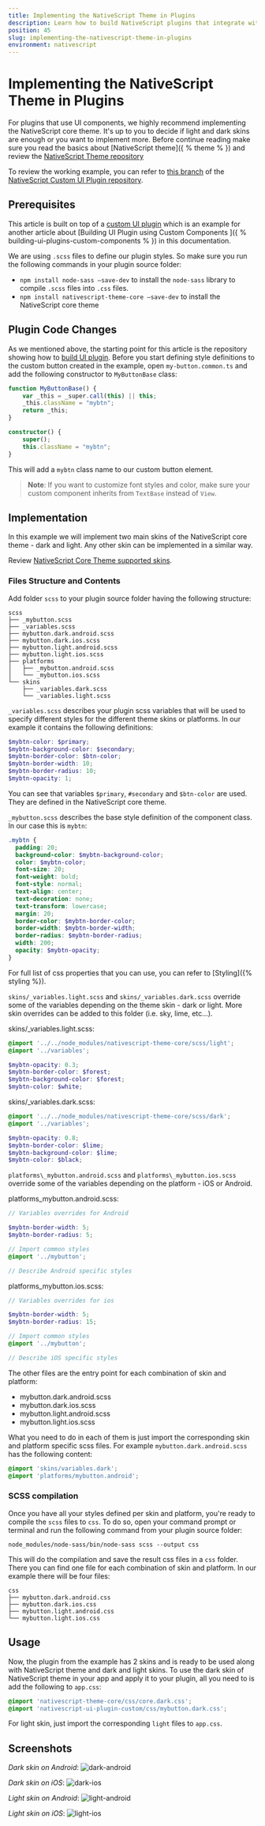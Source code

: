 ```yaml
---
title: Implementing the NativeScript Theme in Plugins
description: Learn how to build NativeScript plugins that integrate with the NativeScript core theme.
position: 45
slug: implementing-the-nativescript-theme-in-plugins
environment: nativescript
---
```


# Implementing the NativeScript Theme in Plugins

For plugins that use UI components, we highly recommend implementing the NativeScript core theme. It's up to you to decide if light and dark skins are enough or you want to implement more. Before continue reading make sure you read the basics about [NativeScript theme]({ % theme % }) and review the [NativeScript Theme repository](https://github.com/NativeScript/theme)

To review the working example, you can refer to [this branch](https://github.com/NativeScript/nativescript-ui-plugin-custom/tree/implement-core-themes/) of the [NativeScript Custom UI Plugin repository](https://github.com/NativeScript/nativescript-ui-plugin-custom).

## Prerequisites

This article is built on top of a [custom UI plugin](https://github.com/NativeScript/nativescript-ui-plugin-custom) which is an example for another article about [Building UI Plugin using Custom Components ]({ % building-ui-plugins-custom-components % }) in this documentation.

We are using `.scss` files to define our plugin styles. So make sure you run the following commands in your plugin source folder:

* `npm install node-sass —save-dev` to install the `node-sass` library to compile `.scss` files into `.css` files.
* `npm install nativescript-theme-core —save-dev` to install the NativeScript core theme

## Plugin Code Changes

As we mentioned above, the starting point for this article is the repository showing how to [build UI plugin]((https://github.com/NativeScript/nativescript-ui-plugin-custom)). Before you start defining style definitions to the custom button created in the example, open `my-button.common.ts` and add the following constructor to `MyButtonBase` class:

``` JavaScript
function MyButtonBase() {
    var _this = _super.call(this) || this;
    _this.className = "mybtn";
    return _this;
}
```

``` TypeScript
constructor() {
    super();
    this.className = "mybtn";
}
```

This will add a `mybtn` class name to our custom button element.

> **Note**: If you want to customize font styles and color, make sure your custom component inherits from `TextBase` instead of `View`.

## Implementation

In this example we will implement two main skins of the NativeScript core theme - dark and light. Any other skin can be implemented in a similar way.

Review [NativeScript Core Theme supported skins](https://github.com/NativeScript/theme/tree/master/app/scss/skins).

### Files Structure and Contents

Add folder `scss` to your plugin source folder having the following structure:

``` Shell
scss
├── _mybutton.scss
├── _variables.scss
├── mybutton.dark.android.scss
├── mybutton.dark.ios.scss
├── mybutton.light.android.scss
├── mybutton.light.ios.scss
├── platforms
│   ├── _mybutton.android.scss
│   └── _mybutton.ios.scss
└── skins
    ├── _variables.dark.scss
    └── _variables.light.scss
```

`_variables.scss` describes your plugin scss variables that will be used to specify different styles for the different theme skins or platforms. In our example it contains the following definitions:

``` SCSS
$mybtn-color: $primary;
$mybtn-background-color: $secondary;
$mybtn-border-color: $btn-color;
$mybtn-border-width: 10;
$mybtn-border-radius: 10;
$mybtn-opacity: 1;
```

You can see that variables `$primary`, `#secondary` and `$btn-color` are used. They are defined in the NativeScript core theme.

`_mybutton.scss` describes the base style definition of the component class. In our case this is `mybtn`:

``` SCSS
.mybtn {
  padding: 20;
  background-color: $mybtn-background-color;
  color: $mybtn-color;
  font-size: 20;
  font-weight: bold;
  font-style: normal;
  text-align: center;
  text-decoration: none;
  text-transform: lowercase;
  margin: 20;
  border-color: $mybtn-border-color;
  border-width: $mybtn-border-width;
  border-radius: $mybtn-border-radius;
  width: 200;
  opacity: $mybtn-opacity;
}

```

For full list of css properties that you can use, you can refer to [Styling]({% styling %}).

`skins/_variables.light.scss` and `skins/_variables.dark.scss` override some of the variables depending on the theme skin - dark or light. More skin overrides can be added to this folder (i.e. sky, lime, etc...).

skins/_variables.light.scss:

``` SCSS
@import '../../node_modules/nativescript-theme-core/scss/light';
@import '../variables';

$mybtn-opacity: 0.3;
$mybtn-border-color: $forest;
$mybtn-background-color: $forest;
$mybtn-color: $white;
```

skins/_variables.dark.scss:

``` SCSS
@import '../../node_modules/nativescript-theme-core/scss/dark';
@import '../variables';

$mybtn-opacity: 0.8;
$mybtn-border-color: $lime;
$mybtn-background-color: $lime;
$mybtn-color: $black;
```

`platforms\_mybutton.android.scss` and `platforms\_mybutton.ios.scss` override some of the variables depending on the platform - iOS or Android.

platforms\_mybutton.android.scss:

``` SCSS
// Variables overrides for Android

$mybtn-border-width: 5;
$mybtn-border-radius: 5;

// Import common styles
@import '../mybutton';

// Describe Android specific styles
```

platforms\_mybutton.ios.scss:

``` SCSS
// Variables overrides for ios

$mybtn-border-width: 5;
$mybtn-border-radius: 15;

// Import common styles
@import '../mybutton';

// Describe iOS specific styles
```

The other files are the entry point for each combination of skin and platform:

* mybutton.dark.android.scss
* mybutton.dark.ios.scss
* mybutton.light.android.scss
* mybutton.light.ios.scss

What you need to do in each of them is just import the corresponding skin and platform specific scss files. For example `mybutton.dark.android.scss` has the following content:

``` SCSS
@import 'skins/variables.dark';
@import 'platforms/mybutton.android';
```

### SCSS compilation

Once you have all your styles defined per skin and platform, you're ready to compile the `scss` files to `css`. To do so, open your command prompt or terminal and run the following command from your plugin source folder:

`node_modules/node-sass/bin/node-sass scss --output css`

This will do the compilation and save the result css files in a `css` folder. There you can find one file for each combination of skin and platform. In our example there will be four files:

``` Shell
css
├── mybutton.dark.android.css
├── mybutton.dark.ios.css
├── mybutton.light.android.css
└── mybutton.light.ios.css
```

## Usage

Now, the plugin from the example has 2 skins and is ready to be used along with NativeScript theme and dark and light skins. To use the dark skin of NativeScript theme in your app and apply it to your plugin, all you need to is add the following to `app.css`:

``` CSS
@import 'nativescript-theme-core/css/core.dark.css';
@import 'nativescript-ui-plugin-custom/css/mybutton.dark.css';
```

For light skin, just import the corresponding `light` files to `app.css`.

## Screenshots

_Dark skin on Android_:
![dark-android](./img/plugins/dark-android.png)

_Dark skin on iOS_:
![dark-ios](./img/plugins/dark-ios.png)

_Light skin on Android_:
![light-android](./img/plugins/light-android.png)

_Light skin on iOS_:
![light-ios](./img/plugins/light-ios.png)
